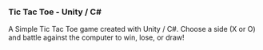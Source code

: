 ### Tic Tac Toe - Unity / C#

A Simple Tic Tac Toe game created with Unity / C#. Choose a side (X or O) and battle against the computer to win, lose, or draw!